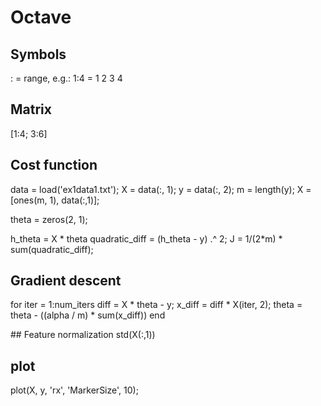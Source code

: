 # Octave

## Symbols
: = range, e.g.: 1:4 = 1 2 3 4

## Matrix
[1:4; 3:6]

## Cost function
data = load('ex1data1.txt');
X = data(:, 1); y = data(:, 2);
m = length(y);
X = [ones(m, 1), data(:,1)];

theta = zeros(2, 1);



h_theta = X * theta
quadratic_diff = (h_theta - y) .^ 2;
J = 1/(2*m) * sum(quadratic_diff);

## Gradient descent
for iter = 1:num_iters
    diff = X * theta - y;
    x_diff = diff * X(iter, 2);
    theta = theta - ((alpha / m) * sum(x_diff))
end

## Feature normalization
std(X(:,1))

## plot
plot(X, y, 'rx', 'MarkerSize', 10);
